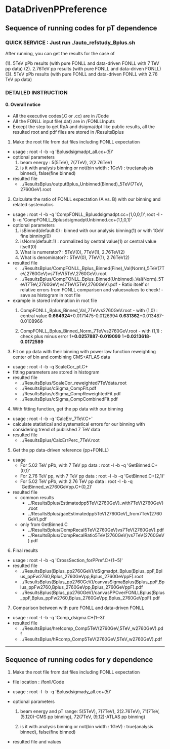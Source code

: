 # DataDrivenPPreference

## **Sequence of running codes for pT dependence**

### **QUICK SERVICE** : Just run ./auto_refstudy_Bplus.sh 
After running, you can get the results for the case of 

(1). 5TeV pPb results (with pure FONLL and data-driven FONLL with 7 TeV pp data) 
(2). 2.76TeV pp results (with pure FONLL and data-driven FONLL) 
(3). 5TeV pPb results (with pure FONLL and data-driven FONLL with 2.76 TeV pp data) 
 
### **DETAILED INSTRUCTION**

#### 0. Overall notice 
* All the executive codes(.C or .cc) are in /Code 
* All the FONLL input file(.dat) are in /FONLLInputs 
* Except the step to get RpA and dsigma/dpt like public results, all the resulted root and pdf files are stored in /ResultsBplus 

1. Make the root file from dat files including FONLL expectation

* usage : root -l -b -q 'Bplusdsigmadpt_all.cc+(5)' 
* optional parameters 
	1. beam energy : 5(5TeV), 7(7TeV), 2(2.76TeV) 
  2. is it with analysis binning or not(bin width : 1GeV) : true(analysis binned), false(fine binned) 
* resulted file 
	* ../ResultsBplus/outputBplus_Unbinned(Binned)_5TeV(7TeV, 2760GeV).root

2. Calculate the ratio of FONLL expectation (A vs. B) with our binning and related systematics

* usage : root -l -b -q 'CompFONLL_Bplusdsigmadpt.cc+(1,0,0,1)';root -l -b -q 'CompFONLL_BplusdsigmadptUnbinned.cc+(1,1,0,1)'
* optional parameters 
  1. isBinned(default:0) : binned with our analysis binning(1) or with 1GeV fine binning(0)
  2. isNorm(default:1) : normalized by central value(1) or central value itself(0)
  3. What is numerator? : 5TeV(0), 7TeV(1), 2.76TeV(2) 
  4. What is denominator? : 5TeV(0), 7TeV(1), 2.76TeV(2) 
* resulted file
	* ../ResultsBplus/CompFONLL_Bplus_Binned(Fine)_Val(Norm)_5TeV(7TeV,2760GeV)vs7TeV(5TeV,2760GeV).root
	* ../ResultsBplus/CompFONLL_Bplus_Binned(Unbinned)_Val(Norm)_5TeV(7TeV,2760GeV)vs7TeV(5TeV,2760GeV).pdf - Ratio itself or relative errors from FONLL comparison
	 and valuesvalues to check! - save as histogram in root file 
* example in stored information in root file
  1. CompFONLL_Bplus_Binned_Val_7TeVvs2760GeV.root - with (1,0) : central value 
	**0.664924**+0.0171475-0.0126994 
	**0.631362**+0.013487-0.0108966 

  2. CompFONLL_Bplus_Binned_Norm_7TeVvs2760GeV.root - with (1,1) : check plus minus error 
	1+**0.0257887**-**0.019099** 
	1+**0.0213618**-**0.0172589** 

3. Fit on pp data with their binning with power law function reweighting center of bin and combining CMS+ATLAS data

* usage : root -l -b -q ScaleCor_pt.C+ 
* fitting parameters are stored in histogram 
* resulted file 
	* ../ResultsBplus/ScaleCor_reweighted7TeVdata.root 
	* ../ResultsBplus/cSigma_CompFit.pdf 
	* ../ResultsBplus/cSigma_CompReweightedFit.pdf 
	* ../ResultsBplus/cSigma_CompCombinedFit.pdf 

4. With fitting function, get the pp data with our binning

* usage : root -l -b -q 'CalcErr_7TeV.C+' 
* calculate statistical and systematical errors for our binning with considering trend of published 7 TeV data 
* resulted file 
	* ../ResultsBplus/CalcErrPerc_7TeV.root

5. Get the pp data-driven reference (pp+FONLL)

* usage 
	* For 5.02 TeV pPb, with 7 TeV pp data  : root -l -b -q 'GetBinned.C+(0,1)' 
	* For 2.76 TeV pp, with 7 TeV pp data  : root -l -b -q 'GetBinned.C+(2,1)'  
	* For 5.02 TeV pPb, with 2.76 TeV pp data  : root -l -b -q 'GetBinned_w2760GeVpp.C+(0,2)' 
* resulted file 
	* common results 
		* ../ResultsBplus/Estimatedpp5TeV(2760GeV)_with7TeV(2760GeV).root 
		* ../ResultsBplus/gaeEstimatedpp5TeV(2760GeV)_from7TeV(2760GeV).pdf  
	* only from GetBinned.C 
		* ../ResultsBplus/CompRecal5TeV(2760GeV)vs7TeV(2760GeV).pdf 
		* ../ResultsBplus/CompRecalRatio5TeV(2760GeV)vs7TeV(2760GeV).pdf  
	
6. Final results

* usage : root -l -b -q 'CrossSection_forPPref.C+(1~5)' 
* resulted file
	* ../ResultsBplus(Bplus_pp2760GeV)/dSigmadpt_Bplus(Bplus_ppF,Bplus_ppFw2760,Bplus_2760GeVpp,Bplus_2760GeVppF).root 
	* ../ResultsBplus(Bplus_pp2760GeV)/canvasSigmaBplus(Bplus_ppF,Bplus_ppFw2760,Bplus_2760GeVpp,Bplus_2760GeVppF).pdf 
	* ../ResultsBplus(Bplus_pp2760GeV)/canvasPPOverFONLLBplus(Bplus_ppF,Bplus_ppFw2760,Bplus_2760GeVpp,Bplus_2760GeVppF).pdf 

7. Comparison between with pure FONLL and data-driven FONLL

* usage : root -l -b -q 'Comp_dsigma.C+(1~3)'
* resulted file 
	* ../ResultsBplus/hrefcomp_Comp5TeV(2760GeV,5TeV_w2760GeV).pdf 
	* ../ResultsBplus/hRcomp_Comp5TeV(2760GeV,5TeV_w2760GeV).pdf 

---------------------------------------------------------------------------------

## **Sequence of running codes for y dependence**

1. Make the root file from dat files including FONLL expectation

* file location : /fonll/Code

* usage : root -l -b -q 'Bplusdsigmady_all.cc+(5)'

* optional parameters

  1. beam energy and pT range: 5(5TeV), 7(7TeV), 2(2.76TeV), 71(7TeV,(5,120)-CMS pp binning), 72(7TeV, (9,12)-ATLAS pp binning)

  2. is it with analysis binning or not(bin width : 1GeV) : true(analysis binned), false(fine binned)

* resulted file and values


